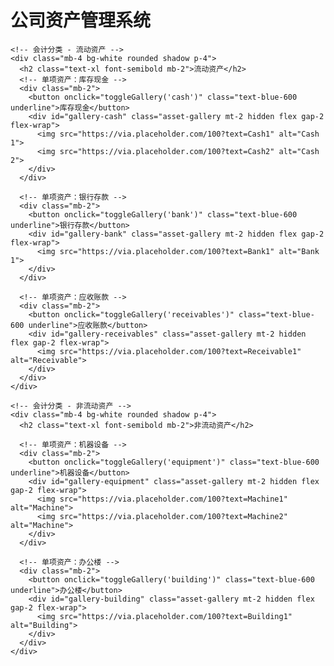 <!DOCTYPE html>
<html lang="zh">
<head>
  <meta charset="UTF-8">
  <title>公司资产管理系统</title>
  <script src="https://cdn.tailwindcss.com"></script>
  <style>
    .asset-gallery img {
      @apply w-24 h-24 object-cover rounded border border-gray-300;
    }
  </style>
</head>
<body class="bg-gray-100 p-6">
  <div class="max-w-5xl mx-auto">
    <h1 class="text-3xl font-bold text-center mb-6">公司资产管理系统</h1>

    <!-- 会计分类 - 流动资产 -->
    <div class="mb-4 bg-white rounded shadow p-4">
      <h2 class="text-xl font-semibold mb-2">流动资产</h2>
      <!-- 单项资产：库存现金 -->
      <div class="mb-2">
        <button onclick="toggleGallery('cash')" class="text-blue-600 underline">库存现金</button>
        <div id="gallery-cash" class="asset-gallery mt-2 hidden flex gap-2 flex-wrap">
          <img src="https://via.placeholder.com/100?text=Cash1" alt="Cash 1">
          <img src="https://via.placeholder.com/100?text=Cash2" alt="Cash 2">
        </div>
      </div>

      <!-- 单项资产：银行存款 -->
      <div class="mb-2">
        <button onclick="toggleGallery('bank')" class="text-blue-600 underline">银行存款</button>
        <div id="gallery-bank" class="asset-gallery mt-2 hidden flex gap-2 flex-wrap">
          <img src="https://via.placeholder.com/100?text=Bank1" alt="Bank 1">
        </div>
      </div>

      <!-- 单项资产：应收账款 -->
      <div class="mb-2">
        <button onclick="toggleGallery('receivables')" class="text-blue-600 underline">应收账款</button>
        <div id="gallery-receivables" class="asset-gallery mt-2 hidden flex gap-2 flex-wrap">
          <img src="https://via.placeholder.com/100?text=Receivable1" alt="Receivable">
        </div>
      </div>
    </div>

    <!-- 会计分类 - 非流动资产 -->
    <div class="mb-4 bg-white rounded shadow p-4">
      <h2 class="text-xl font-semibold mb-2">非流动资产</h2>
      
      <!-- 单项资产：机器设备 -->
      <div class="mb-2">
        <button onclick="toggleGallery('equipment')" class="text-blue-600 underline">机器设备</button>
        <div id="gallery-equipment" class="asset-gallery mt-2 hidden flex gap-2 flex-wrap">
          <img src="https://via.placeholder.com/100?text=Machine1" alt="Machine">
          <img src="https://via.placeholder.com/100?text=Machine2" alt="Machine">
        </div>
      </div>

      <!-- 单项资产：办公楼 -->
      <div class="mb-2">
        <button onclick="toggleGallery('building')" class="text-blue-600 underline">办公楼</button>
        <div id="gallery-building" class="asset-gallery mt-2 hidden flex gap-2 flex-wrap">
          <img src="https://via.placeholder.com/100?text=Building1" alt="Building">
        </div>
      </div>
    </div>
  </div>

  <script>
    function toggleGallery(id) {
      const gallery = document.getElementById('gallery-' + id);
      if (gallery.classList.contains('hidden')) {
        gallery.classList.remove('hidden');
      } else {
        gallery.classList.add('hidden');
      }
    }
  </script>
</body>
</html>
